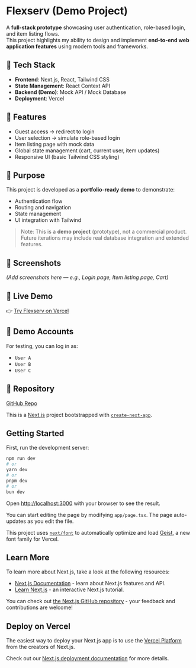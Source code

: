 # Flexserv (Demo Project)

A **full-stack prototype** showcasing user authentication, role-based login, and item listing flows.  
This project highlights my ability to design and implement **end-to-end web application features** using modern tools and frameworks.

## 🚀 Tech Stack
- **Frontend**: Next.js, React, Tailwind CSS  
- **State Management**: React Context API  
- **Backend (Demo)**: Mock API / Mock Database  
- **Deployment**: Vercel  

## 🔑 Features
- Guest access → redirect to login  
- User selection → simulate role-based login  
- Item listing page with mock data  
- Global state management (cart, current user, item updates)  
- Responsive UI (basic Tailwind CSS styling)  

## 🎯 Purpose
This project is developed as a **portfolio-ready demo** to demonstrate:
- Authentication flow
- Routing and navigation
- State management
- UI integration with Tailwind

> Note: This is a **demo project** (prototype), not a commercial product.  
> Future iterations may include real database integration and extended features.

## 📸 Screenshots
*(Add screenshots here — e.g., Login page, Item listing page, Cart)*

## 🔗 Live Demo
👉 [Try Flexserv on Vercel](https://...)  

## 👤 Demo Accounts
For testing, you can log in as:
- `User A`
- `User B`
- `User C`

## 📂 Repository
[GitHub Repo](https://github.com/yourusername/flexserv)


This is a [Next.js](https://nextjs.org) project bootstrapped with [`create-next-app`](https://nextjs.org/docs/app/api-reference/cli/create-next-app).

## Getting Started

First, run the development server:

```bash
npm run dev
# or
yarn dev
# or
pnpm dev
# or
bun dev
```

Open [http://localhost:3000](http://localhost:3000) with your browser to see the result.

You can start editing the page by modifying `app/page.tsx`. The page auto-updates as you edit the file.

This project uses [`next/font`](https://nextjs.org/docs/app/building-your-application/optimizing/fonts) to automatically optimize and load [Geist](https://vercel.com/font), a new font family for Vercel.

## Learn More

To learn more about Next.js, take a look at the following resources:

- [Next.js Documentation](https://nextjs.org/docs) - learn about Next.js features and API.
- [Learn Next.js](https://nextjs.org/learn) - an interactive Next.js tutorial.

You can check out [the Next.js GitHub repository](https://github.com/vercel/next.js) - your feedback and contributions are welcome!

## Deploy on Vercel

The easiest way to deploy your Next.js app is to use the [Vercel Platform](https://vercel.com/new?utm_medium=default-template&filter=next.js&utm_source=create-next-app&utm_campaign=create-next-app-readme) from the creators of Next.js.

Check out our [Next.js deployment documentation](https://nextjs.org/docs/app/building-your-application/deploying) for more details.

